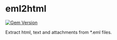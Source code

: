 eml2html
========

[![Gem Version](https://badge.fury.io/rb/eml2html.svg)](http://badge.fury.io/rb/eml2html)

Extract html, text and attachments from *.eml files.
